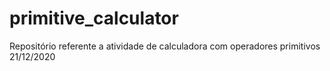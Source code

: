 # primitive_calculator
Repositório referente a atividade de calculadora com operadores primitivos 21/12/2020
